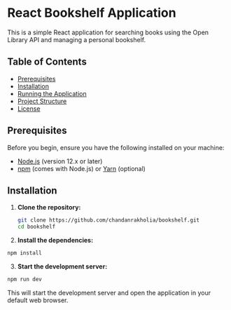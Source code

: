 # React Bookshelf Application

This is a simple React application for searching books using the Open Library API and managing a personal bookshelf.

## Table of Contents
- [Prerequisites](#prerequisites)
- [Installation](#installation)
- [Running the Application](#running-the-application)
- [Project Structure](#project-structure)
- [License](#license)

## Prerequisites

Before you begin, ensure you have the following installed on your machine:

- [Node.js](https://nodejs.org/en/download/) (version 12.x or later)
- [npm](https://www.npmjs.com/get-npm) (comes with Node.js) or [Yarn](https://classic.yarnpkg.com/en/docs/install/) (optional)

## Installation

1. **Clone the repository:**

   ```bash
   git clone https://github.com/chandanrakholia/bookshelf.git
   cd bookshelf
   ```
2. **Install the dependencies:**
```bash
npm install
```
3. **Start the development server:**
```bash
npm run dev
```
This will start the development server and open the application in your default web browser. 